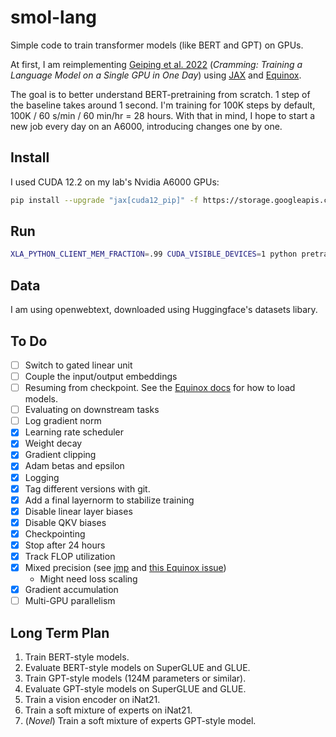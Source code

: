 # smol-lang

Simple code to train transformer models (like BERT and GPT) on GPUs.

At first, I am reimplementing [Geiping et al. 2022](https://arxiv.org/abs/2212.14034) (*Cramming: Training a Language Model on a Single GPU in One Day*) using [JAX](https://jax.readthedocs.io/en/latest/index.html) and [Equinox](https://docs.kidger.site/equinox/).

The goal is to better understand BERT-pretraining from scratch.
1 step of the baseline takes around 1 second.
I'm training for 100K steps by default, 100K / 60 s/min / 60 min/hr = 28 hours.
With that in mind, I hope to start a new job every day on an A6000, introducing changes one by one.

## Install

I used CUDA 12.2 on my lab's Nvidia A6000 GPUs:

```sh
pip install --upgrade "jax[cuda12_pip]" -f https://storage.googleapis.com/jax-releases/jax_cuda_releases.html
```

## Run

```sh
XLA_PYTHON_CLIENT_MEM_FRACTION=.99 CUDA_VISIBLE_DEVICES=1 python pretrain.py
```

## Data

I am using openwebtext, downloaded using Huggingface's datasets libary.

## To Do

* [ ] Switch to gated linear unit
* [ ] Couple the input/output embeddings
* [ ] Resuming from checkpoint. See the [Equinox docs](https://docs.kidger.site/equinox/examples/serialisation/) for how to load models.
* [ ] Evaluating on downstream tasks
* [ ] Log gradient norm
* [x] Learning rate scheduler
* [x] Weight decay
* [x] Gradient clipping
* [x] Adam betas and epsilon
* [x] Logging
* [x] Tag different versions with git.
* [x] Add a final layernorm to stabilize training
* [x] Disable linear layer biases
* [x] Disable QKV biases
* [x] Checkpointing
* [x] Stop after 24 hours
* [x] Track FLOP utilization
* [x] Mixed precision (see [jmp](https://github.com/google-deepmind/jmp) and [this Equinox issue](https://github.com/patrick-kidger/equinox/issues/221))
  * Might need loss scaling
* [x] Gradient accumulation
* [ ] Multi-GPU parallelism

## Long Term Plan

1. Train BERT-style models.
2. Evaluate BERT-style models on SuperGLUE and GLUE.
3. Train GPT-style models (124M parameters or similar).
4. Evaluate GPT-style models on SuperGLUE and GLUE.
5. Train a vision encoder on iNat21.
6. Train a soft mixture of experts on iNat21.
7. (*Novel*) Train a soft mixture of experts GPT-style model.


